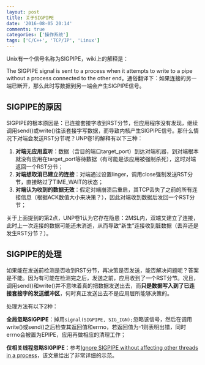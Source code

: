 ```yaml
---
layout: post
title: 关于SIGPIPE
date: '2016-08-05 20:14'
comments: true
categories: ['操作系统'] 
tags: ['C/C++', 'TCP/IP', 'Linux']
---
```


Unix有一个信号名称为SIGPIPE，wiki上的解释是：

<!--more-->

The SIGPIPE signal is sent to a process when it attempts to write to a pipe without a process connected to the other end。通俗翻译下：如果连接的另一端已断开，那么此时写数据到另一端会产生SIGPIPE信号。

## SIGPIPE的原因

SIGPIPE的根本原因是：已连接套接字收到RST分节，但应用程序没有发现，继续调用send()或write()往该套接字写数据，而导致内核产生SIGPIPE信号。那什么情况下对端会发送RST分节呢？UNP卷1的解释有以下三种：

1. **对端无应用监听**：数据（含目的端口target_port）到达对端机器，到对端根本就没有应用在target_port等待数据（有可能是该应用被强制杀死），这时对端返回一个RST分节；
2. **对端想取消已建立的连接**：对端通过设置linger，调用close强制发送RST分节，直接略过了TIME_WAIT的状态；
3. **对端认为收到的数据无效**：假定对端崩溃后重启，其TCP丢失了之前的所有连接信息（根据ACK数值大小来决策？），因此对端收到数据后发回一个RST分节；

关于上面提到的第2点，UNP卷1认为它存在隐患：2MSL内，双端又建立了连接，此时上一次连接的数据可能还未消逝，从而导致“新生”连接收到脏数据（丢弃还是发生RST分节？）。

## SIGPIPE的处理

如果能在发送前检测是否收到RST分节，再决策是否发送，能否解决问题呢？答案是不能。因为有可能在检测完之后，发送之前，应用收到了一个RST分节。况且，调用send()和write()并不意味着真的把数据发送出去，而**只是数据写入到了已连接套接字的发送缓冲区**，何时真正发送出去不是应用层所能够决策的。

处理方法有以下2种：

**全局忽略SIGPIPE**：掉用`signal(SIGPIPE, SIG_IGN);`忽略该信号，然后在调用write()或send()之后检查其返回值和errno，若返回值为-1则表明出错，同时errno会被置为EPIPE，应用再做相应的清理工作；

**仅相关线程忽略SIGPIPE**：参考[Ignore SIGPIPE without affecting other threads in a process](http://www.microhowto.info/howto/ignore_sigpipe_without_affecting_other_threads_in_a_process.html)，该文章给出了非常详细的示范。
